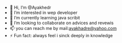 - 👋 Hi, I’m @Ayakhedr
- 👀 I’m interested in wep developer
- 🌱 I’m currently learning java scribit
- 💞️ I’m looking to collaborate on advices and revewis
- 📫 you can reach me by mail:ayakhadre@yahoo.com
- ⚡ Fun fact: always feel i sinck deeply in knowledge

<!---
Ayakhedr/Ayakhedr is a ✨ special ✨ repository because its `README.md` (this file) appears on your GitHub profile.
You can click the Preview link to take a look at your changes.
--->
